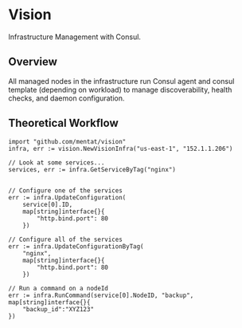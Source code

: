 # Vision

Infrastructure Management with Consul.

## Overview

All managed nodes in the infrastructure run Consul agent and consul template
(depending on workload) to manage discoverability, health checks, and
daemon configuration.


## Theoretical Workflow

    import "github.com/mentat/vision"
    infra, err := vision.NewVisionInfra("us-east-1", "152.1.1.206")

    // Look at some services...
    services, err := infra.GetServiceByTag("nginx")


    // Configure one of the services
    err := infra.UpdateConfiguration(
        service[0].ID,
        map[string]interface{}{
            "http.bind.port": 80
        })

    // Configure all of the services
    err := infra.UpdateConfigurationByTag(
        "nginx",
        map[string]interface{}{
            "http.bind.port": 80
        })

    // Run a command on a nodeId
    err := infra.RunCommand(service[0].NodeID, "backup", map[string]interface{}{
        "backup_id":"XYZ123"
    })
